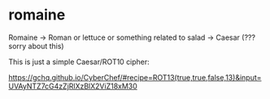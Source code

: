 # romaine

Romaine -> Roman or lettuce or something related to salad -> Caesar (??? sorry about this)

This is just a simple Caesar/ROT10 cipher:

https://gchq.github.io/CyberChef/#recipe=ROT13(true,true,false,13)&input=UVAyNTZ7cG4zZjRlXzBlX2ViZ18xM30
